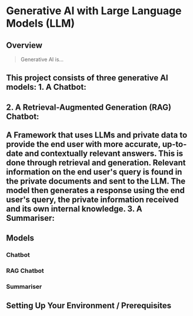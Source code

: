 # Generative AI with Large Language Models (LLM)
## Overview
> Generative AI is...

This project consists of three generative AI models:
**1. A Chatbot:**
  -
**2. A Retrieval-Augmented Generation (RAG) Chatbot:**<br/><br/>A Framework that uses LLMs and private data to provide the end user with more accurate, up-to-date and contextually relevant answers. This is done through retrieval and generation. Relevant information on the end user's query is found in the private documents and sent to the LLM. The model then generates a response using the end user's query, the private information received and its own internal knowledge.
**3. A Summariser:**
  -

## Models
### Chatbot

### RAG Chatbot


### Summariser

## Setting Up Your Environment / Prerequisites